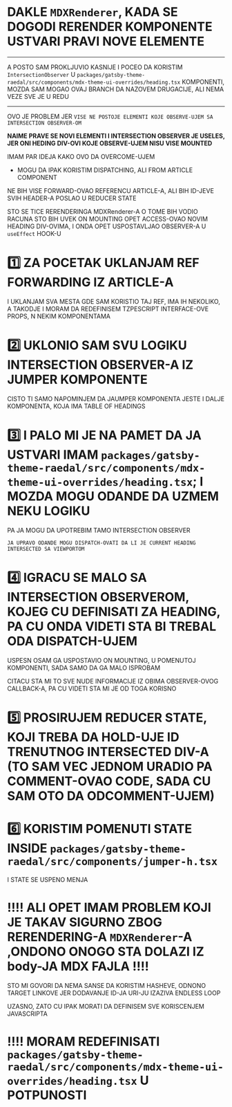 # DAKLE `MDXRenderer`, KADA SE DOGODI RERENDER KOMPONENTE USTVARI PRAVI NOVE ELEMENTE

***

A POSTO SAM PROKLJUVIO KASNIJE I POCEO DA KORISTIM `IntersectionObserver` U `packages/gatsby-theme-raedal/src/components/mdx-theme-ui-overrides/heading.tsx` KOMPONENTI, MOZDA SAM MOGAO OVAJ BRANCH DA NAZOVEM DRUGACIJE, ALI NEMA VEZE SVE JE U REDU

***

OVO JE PROBLEM JER `VISE NE POSTOJE ELEMENTI KOJE OBSERVE-UJEM SA INTERSECTION OBSERVER-OM`

**NAIME PRAVE SE NOVI ELEMENTI I INTERSECTION OBSERVER JE USELES, JER ONI HEDING DIV-OVI KOJE OBSERVE-UJEM NISU VISE MOUNTED**

IMAM PAR IDEJA KAKO OVO DA OVERCOME-UJEM

- MOGU DA IPAK KORISTIM DISPATCHING, ALI FROM ARTICLE COMPONENT

NE BIH VISE FORWARD-OVAO REFERENCU ARTICLE-A, ALI BIH ID-JEVE SVIH HEADER-A POSLAO U REDUCER STATE

STO SE TICE RERENDERINGA MDXRenderer-A O TOME BIH VODIO RACUNA STO BIH UVEK ON MOUNTING OPET ACCESS-OVAO NOVIM HEADING DIV-OVIMA, I ONDA OPET USPOSTAVLJAO OBSERVER-A U `useEffect` HOOK-U

# :one: ZA POCETAK UKLANJAM REF FORWARDING IZ ARTICLE-A

I UKLANJAM SVA MESTA GDE SAM KORISTIO TAJ REF, IMA IH NEKOLIKO, A TAKODJE I MORAM DA REDEFINISEM TZPESCRIPT INTERFACE-OVE PROPS, N NEKIM KOMPONENTAMA

# :two: UKLONIO SAM SVU LOGIKU INTERSECTION OBSERVER-A IZ JUMPER KOMPONENTE

CISTO TI SAMO NAPOMINJEM DA JAUMPER KOMPONENTA JESTE I DALJE KOMPONENTA, KOJA IMA TABLE OF HEADINGS

# :three: I PALO MI JE NA PAMET DA JA USTVARI IMAM `packages/gatsby-theme-raedal/src/components/mdx-theme-ui-overrides/heading.tsx`; I MOZDA MOGU ODANDE DA UZMEM NEKU LOGIKU

PA JA MOGU DA UPOTREBIM TAMO INTERSECTION OBSERVER

`JA UPRAVO ODANDE MOGU DISPATCH-OVATI DA LI JE CURRENT HEADING INTERSECTED SA VIEWPORTOM`

# :four: IGRACU SE MALO SA INTERSECTION OBSERVEROM, KOJEG CU DEFINISATI ZA HEADING, PA CU ONDA VIDETI STA BI TREBAL ODA DISPATCH-UJEM

USPESN OSAM GA USPOSTAVIO ON MOUNTING, U POMENUTOJ KOMPONENTI, SADA SAMO DA GA MALO ISPROBAM

CITACU STA MI TO SVE NUDE INFORMACIJE IZ OBIMA OBSERVER-OVOG CALLBACK-A, PA CU VIDETI STA MI JE OD TOGA KORISNO

# :five: PROSIRUJEM REDUCER STATE, KOJI TREBA DA HOLD-UJE ID TRENUTNOG INTERSECTED DIV-A (TO SAM VEC JEDNOM URADIO PA COMMENT-OVAO CODE, SADA CU SAM OTO DA ODCOMMENT-UJEM)

# :six: KORISTIM POMENUTI STATE INSIDE `packages/gatsby-theme-raedal/src/components/jumper-h.tsx`

I STATE SE USPENO MENJA

# !!!! ALI OPET IMAM PROBLEM KOJI JE TAKAV SIGURNO ZBOG RERENDERING-A `MDXRenderer`-A ,ONDONO ONOGO STA DOLAZI IZ body-JA MDX FAJLA !!!!

STO MI GOVORI DA NEMA SANSE DA KORISTIM HASHEVE, ODNONO TARGET LINKOVE JER DODAVANJE ID-JA URI-JU IZAZIVA ENDLESS LOOP

UZASNO, ZATO CU IPAK MORATI DA DEFINISEM SVE KORISCENJEM JAVASCRIPTA

# !!!! MORAM REDEFINISATI `packages/gatsby-theme-raedal/src/components/mdx-theme-ui-overrides/heading.tsx` U POTPUNOSTI


